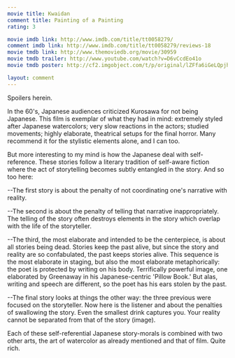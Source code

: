 ```yaml
---
movie title: Kwaidan
comment title: Painting of a Painting
rating: 3

movie imdb link: http://www.imdb.com/title/tt0058279/
comment imdb link: http://www.imdb.com/title/tt0058279/reviews-18
movie tmdb link: http://www.themoviedb.org/movie/30959
movie tmdb trailer: http://www.youtube.com/watch?v=D6vCcdEo41o
movie tmdb poster: http://cf2.imgobject.com/t/p/original/lZFfa6iGeLQpjhmuCtJEjX7nrMr.jpg

layout: comment
---
```


Spoilers herein.

In the 60's, Japanese audiences criticized Kurosawa for not being Japanese. This film is exemplar of what they had in mind: extremely styled after Japanese watercolors; very slow reactions in the actors; studied movements; highly elaborate, theatrical setups for the final horror. Many recommend it for the stylistic elements alone, and I can too.

But more interesting to my mind is how the Japanese deal with self-reference. These stories follow a literary tradition of self-aware fiction where the act of storytelling becomes subtly entangled in the story. And so too here:

--The first story is about the penalty of not coordinating one's narrative with reality.

--The second is about the penalty of telling that narrative inappropriately. The telling of the story often destroys elements in the story which overlap with the life of the storyteller.

--The third, the most elaborate and intended to be the centerpiece, is about all stories being dead. Stories keep the past alive, but since the story and reality are so confabulated, the past keeps stories alive. This sequence is the most elaborate in staging, but also the most elaborate metaphorically: the poet is protected by writing on his body. Terrifically powerful image, one elaborated by Greenaway in his Japanese-centric 'Pillow Book.' But alas, writing and speech are different, so the poet has his ears stolen by the past.

--The final story looks at things the other way: the three previous were focused on the storyteller. Now here is the listener and about the penalties of swallowing the story. Even the smallest drink captures you. Your reality cannot be separated from that of the story (image).

Each of these self-referential Japanese story-morals is combined with two other arts, the art of watercolor as already mentioned and that of film. Quite rich.
